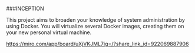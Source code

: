 ###INCEPTION

This project aims to broaden your knowledge of system administration by using Docker.
You will virtualize several Docker images, creating them on your new personal virtual machine.


https://miro.com/app/board/uXjVKJML7ig=/?share_link_id=922069887906
